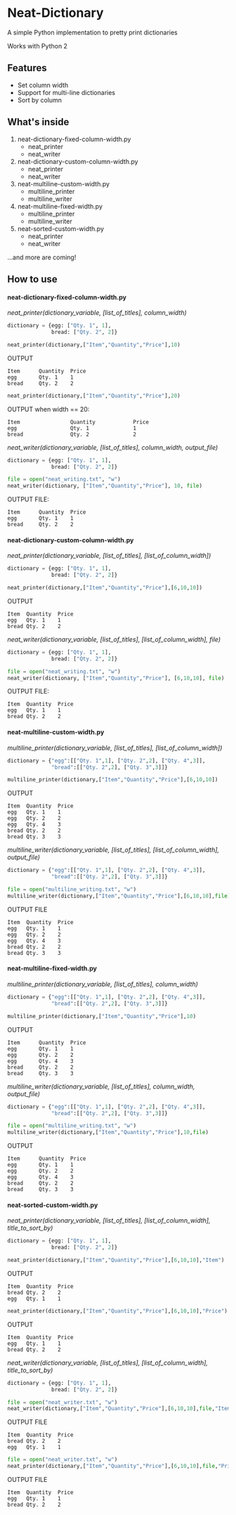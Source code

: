 # Neat-Dictionary
A simple Python implementation to pretty print dictionaries

Works with Python 2

Features
---
* Set column width
* Support for multi-line dictionaries 
* Sort by column

What's inside
---
1. neat-dictionary-fixed-column-width.py
   * neat_printer
   * neat_writer
2. neat-dictionary-custom-column-width.py
   * neat_printer
   * neat_writer
3. neat-multiline-custom-width.py
   * multiline_printer
   * multiline_writer
4. neat-multiline-fixed-width.py
   * multiline_printer
   * multiline_writer
5. neat-sorted-custom-width.py
   * neat_printer
   * neat_writer

...and more are coming!

How to use
---
#### neat-dictionary-fixed-column-width.py

_neat_printer(dictionary_variable, [list_of_titles], column_width)_
```python
dictionary = {egg: ["Qty. 1", 1],
              bread: ["Qty. 2", 2]}
```
```python
neat_printer(dictionary,["Item","Quantity","Price"],10)
```
OUTPUT
```
Item      Quantity  Price
egg       Qty. 1    1
bread     Qty. 2    2
```
```python
neat_printer(dictionary,["Item","Quantity","Price"],20)
```
OUTPUT when width == 20:
```
Item                Quantity            Price               
egg                 Qty. 1              1                   
bread               Qty. 2              2                   
```
_neat_writer(dictionary_variable, [list_of_titles], column_width, output_file)_
```python
dictionary = {egg: ["Qty. 1", 1],
              bread: ["Qty. 2", 2]}
```
```python
file = open("neat_writing.txt", "w")
neat_writer(dictionary, ["Item","Quantity","Price"], 10, file)
```
OUTPUT FILE:
```
Item      Quantity  Price
egg       Qty. 1    1
bread     Qty. 2    2
```

#### neat-dictionary-custom-column-width.py

_neat_printer(dictionary_variable, [list_of_titles], [list_of_column_width])_
```python
dictionary = {egg: ["Qty. 1", 1],
              bread: ["Qty. 2", 2]}
```
```python
neat_printer(dictionary,["Item","Quantity","Price"],[6,10,10])
```
OUTPUT
```
Item  Quantity  Price
egg   Qty. 1    1
bread Qty. 2    2
```

_neat_writer(dictionary_variable, [list_of_titles], [list_of_column_width], file)_
```python
dictionary = {egg: ["Qty. 1", 1],
              bread: ["Qty. 2", 2]}
```
```python
file = open("neat_writing.txt", "w")
neat_writer(dictionary, ["Item","Quantity","Price"], [6,10,10], file)
```
OUTPUT FILE:
```
Item  Quantity  Price
egg   Qty. 1    1
bread Qty. 2    2
```

#### neat-multiline-custom-width.py

_multiline_printer(dictionary_variable, [list_of_titles], [list_of_column_width])_
```python
dictionary = {"egg":[["Qty. 1",1], ["Qty. 2",2], ["Qty. 4",3]],
              "bread":[["Qty. 2",2], ["Qty. 3",3]]}
```
```python
multiline_printer(dictionary,["Item","Quantity","Price"],[6,10,10])
```
OUTPUT
```
Item  Quantity  Price
egg   Qty. 1    1
egg   Qty. 2    2
egg   Qty. 4    3
bread Qty. 2    2
bread Qty. 3    3
```

_multiline_writer(dictionary_variable, [list_of_titles], [list_of_column_width], output_file)_
```python
dictionary = {"egg":[["Qty. 1",1], ["Qty. 2",2], ["Qty. 4",3]],
              "bread":[["Qty. 2",2], ["Qty. 3",3]]}
```
```python
file = open("multiline_writing.txt", "w")
multiline_writer(dictionary,["Item","Quantity","Price"],[6,10,10],file)
```
OUTPUT FILE
```
Item  Quantity  Price
egg   Qty. 1    1
egg   Qty. 2    2
egg   Qty. 4    3
bread Qty. 2    2
bread Qty. 3    3
```
#### neat-multiline-fixed-width.py

_multiline_printer(dictionary_variable, [list_of_titles], column_width)_
```python
dictionary = {"egg":[["Qty. 1",1], ["Qty. 2",2], ["Qty. 4",3]],
              "bread":[["Qty. 2",2], ["Qty. 3",3]]}
```
```python
multiline_printer(dictionary,["Item","Quantity","Price"],10)
```
OUTPUT
```
Item      Quantity  Price
egg       Qty. 1    1
egg       Qty. 2    2
egg       Qty. 4    3
bread     Qty. 2    2
bread     Qty. 3    3
```

_multiline_writer(dictionary_variable, [list_of_titles], column_width, output_file)_
```python
dictionary = {"egg":[["Qty. 1",1], ["Qty. 2",2], ["Qty. 4",3]],
              "bread":[["Qty. 2",2], ["Qty. 3",3]]}
```
```python
file = open("multiline_writing.txt", "w")
multiline_writer(dictionary,["Item","Quantity","Price"],10,file)
```
OUTPUT
```
Item      Quantity  Price
egg       Qty. 1    1
egg       Qty. 2    2
egg       Qty. 4    3
bread     Qty. 2    2
bread     Qty. 3    3
```
#### neat-sorted-custom-width.py

_neat_printer(dictionary_variable, [list_of_titles], [list_of_column_width], title_to_sort_by)_

```python
dictionary = {egg: ["Qty. 1", 1],
              bread: ["Qty. 2", 2]}
```
```python
neat_printer(dictionary,["Item","Quantity","Price"],[6,10,10],"Item")
```
OUTPUT
```
Item  Quantity  Price     
bread Qty. 2    2         
egg   Qty. 1    1  
```
```python
neat_printer(dictionary,["Item","Quantity","Price"],[6,10,10],"Price")
```
OUTPUT
```
Item  Quantity  Price
egg   Qty. 1    1
bread Qty. 2    2 
```

_neat_writer(dictionary_variable, [list_of_titles], [list_of_column_width], title_to_sort_by)_

```python
dictionary = {egg: ["Qty. 1", 1],
              bread: ["Qty. 2", 2]}
```
```python
file = open("neat_writer.txt", "w")
neat_writer(dictionary,["Item","Quantity","Price"],[6,10,10],file,"Item")
```
OUTPUT FILE
```
Item  Quantity  Price     
bread Qty. 2    2         
egg   Qty. 1    1  
```
```python
file = open("neat_writer.txt", "w")
neat_printer(dictionary,["Item","Quantity","Price"],[6,10,10],file,"Price")
```
OUTPUT FILE
```
Item  Quantity  Price
egg   Qty. 1    1
bread Qty. 2    2 
```





